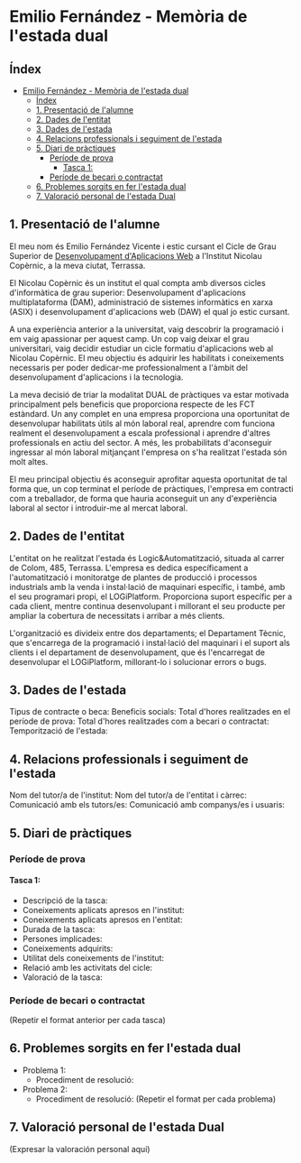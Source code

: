 # Emilio Fernández - Memòria de l'estada dual

## Índex

- [Emilio Fernández - Memòria de l'estada dual](#emilio-fernández---memòria-de-lestada-dual)
  - [Índex](#índex)
  - [1. Presentació de l'alumne ](#1-presentació-de-lalumne-)
  - [2. Dades de l'entitat ](#2-dades-de-lentitat-)
  - [3. Dades de l'estada ](#3-dades-de-lestada-)
  - [4. Relacions professionals i seguiment de l'estada ](#4-relacions-professionals-i-seguiment-de-lestada-)
  - [5. Diari de pràctiques ](#5-diari-de-pràctiques-)
    - [Període de prova](#període-de-prova)
      - [Tasca 1:](#tasca-1)
    - [Període de becari o contractat](#període-de-becari-o-contractat)
  - [6. Problemes sorgits en fer l'estada dual ](#6-problemes-sorgits-en-fer-lestada-dual-)
  - [7. Valoració personal de l'estada Dual ](#7-valoració-personal-de-lestada-dual-)

## 1. Presentació de l'alumne <a name="presentacio-de-lalumne"></a>

El meu nom és Emilio Fernández Vicente i estic cursant el Cicle de Grau Superior de [Desenvolupament d'Aplicacions Web](https://xtec.gencat.cat/web/.content/alfresco/d/d/workspace/SpacesStore/0032/0155e929-9014-48a5-ab28-aa6e8e75e554/BOE_GS_Aplic_web.pdf) a l'Institut Nicolau Copèrnic, a la meva ciutat, Terrassa.

El Nicolau Copèrnic és un institut el qual compta amb diversos cicles d'informàtica de grau superior: Desenvolupament d'aplicacions multiplataforma (DAM), administració de sistemes informàtics en xarxa (ASIX) i desenvolupament d'aplicacions web (DAW) el qual jo estic cursant.

A una experiència anterior a la universitat, vaig descobrir la programació i em vaig apassionar per aquest camp. Un cop vaig deixar el grau universitari, vaig decidir estudiar un cicle formatiu d'aplicacions web al Nicolau Copèrnic. El meu objectiu és adquirir les habilitats i coneixements necessaris per poder dedicar-me professionalment a l'àmbit del desenvolupament d'aplicacions i la tecnologia.

La meva decisió de triar la modalitat DUAL de pràctiques va estar motivada principalment pels beneficis que proporciona respecte de les FCT estàndard. Un any complet en una empresa proporciona una oportunitat de desenvolupar habilitats útils al món laboral real, aprendre com funciona realment el desenvolupament a escala professional i aprendre d'altres professionals en actiu del sector. A més, les probabilitats d'aconseguir ingressar al món laboral mitjançant l'empresa on s'ha realitzat l'estada són molt altes.

El meu principal objectiu és aconseguir aprofitar aquesta oportunitat de tal forma que, un cop terminat el període de pràctiques, l'empresa em contracti com a treballador, de forma que hauria aconseguit un any d'experiència laboral al sector i introduir-me al mercat laboral.

## 2. Dades de l'entitat <a name="dades-de-lentitat"></a>

L'entitat on he realitzat l'estada és Logic&Automatització, situada al carrer de Colom, 485, Terrassa. L'empresa es dedica específicament a l'automatització i monitoratge de plantes de producció i processos industrials amb la venda i instal·lació de maquinari específic, i també, amb el seu programari propi, el LOGiPlatform. Proporciona suport específic per a cada client, mentre continua desenvolupant i millorant el seu producte per ampliar la cobertura de necessitats i arribar a més clients.

L'organització es divideix entre dos departaments; el Departament Tècnic, que s'encarrega de la programació i instal·lació del maquinari i el suport als clients i el departament de desenvolupament, que és l'encarregat de desenvolupar el LOGiPlatform, millorant-lo i solucionar errors o bugs.

## 3. Dades de l'estada <a name="dades-de-lestada"></a>

Tipus de contracte o beca:
Beneficis socials:
Total d'hores realitzades en el període de prova:
Total d'hores realitzades com a becari o contractat:
Temporització de l'estada:

## 4. Relacions professionals i seguiment de l'estada <a name="relacions-professionals-i-seguiment-de-lestada"></a>

Nom del tutor/a de l'institut:
Nom del tutor/a de l'entitat i càrrec:
Comunicació amb els tutors/es:
Comunicació amb companys/es i usuaris:

## 5. Diari de pràctiques <a name="diari-de-practiques"></a>

### Període de prova

#### Tasca 1:

- Descripció de la tasca:
- Coneixements aplicats apresos en l'institut:
- Coneixements aplicats apresos en l'entitat:
- Durada de la tasca:
- Persones implicades:
- Coneixements adquirits:
- Utilitat dels coneixements de l'institut:
- Relació amb les activitats del cicle:
- Valoració de la tasca:

### Període de becari o contractat

(Repetir el format anterior per cada tasca)

## 6. Problemes sorgits en fer l'estada dual <a name="problemes-sorgits-en-fer-lestada-dual"></a>

- Problema 1:
  - Procediment de resolució:
- Problema 2:
  - Procediment de resolució:
    (Repetir el format per cada problema)

## 7. Valoració personal de l'estada Dual <a name="valoracio-personal-de-lestada-dual"></a>

(Expresar la valoración personal aquí)

